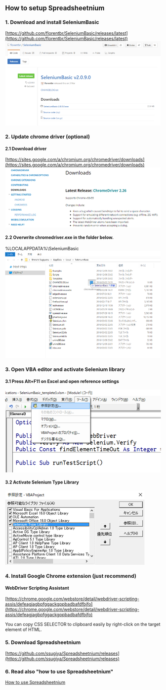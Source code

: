 ## How to setup Spreadsheetnium

### 1. Download and install SeleniumBasic
[https://github.com/florentbr/SeleniumBasic/releases/latest](https://github.com/florentbr/SeleniumBasic/releases/latest)
![Download and install SeleniumBasic](./img/image1.png "Download and install SeleniumBasic")

### 2. Update chrome driver (optional)

#### 2.1 Download driver
[https://sites.google.com/a/chromium.org/chromedriver/downloads](https://sites.google.com/a/chromium.org/chromedriver/downloads)
![Download driver](./img/image2.png "Download driver")

#### 2.2 Overwrite chromedriver.exe in the folder below.
%LOCALAPPDATA%\SeleniumBasic
![Overwrite chromedriver.exe](./img/image3.png "Overwrite chromedriver.exe")

### 3. Open VBA editor and activate Selenium library

#### 3.1 Press Alt+F11 on Excel and open reference settings
![Open VBA editor](./img/image4.png "Open VBA editor")

#### 3.2 Activate Selenium Type Library
![Activate](./img/image5.png "Activate")


### 4. Install Google Chrome extension (just recommend)

#### WebDriver Scripting Assistant
[https://chrome.google.com/webstore/detail/webdriver-scripting-assis/defeagjagbpfggackgppbadbafdfbjfo](https://chrome.google.com/webstore/detail/webdriver-scripting-assis/defeagjagbpfggackgppbadbafdfbjfo)

You can copy CSS SELECTOR to clipboard easily by right-click on the target element of HTML.

### 5. Download Spreadsheetnium

[https://github.com/ssugiya/Spreadsheetnium/releases](https://github.com/ssugiya/Spreadsheetnium/releases)


### 6. Read also "how to use Spreadsheetnium"

[How to use Spreadsheetnium](./howToUseSpreadsheetnium.md)



